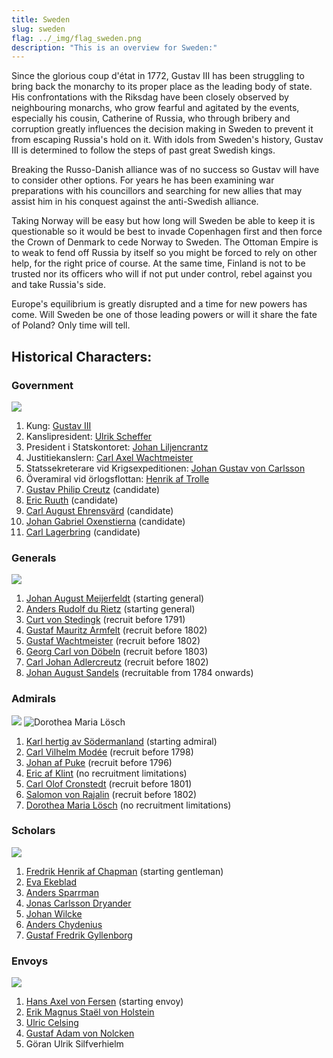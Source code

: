 ```yaml
---
title: Sweden
slug: sweden
flag: ../_img/flag_sweden.png
description: "This is an overview for Sweden:"
---
```

Since the glorious coup d'état in 1772, Gustav III has been struggling to bring back the monarchy to its proper place as the leading body of state. His confrontations with the Riksdag have been closely observed by neighbouring monarchs, who grow fearful and agitated by the events, especially his cousin, Catherine of Russia, who through bribery and corruption greatly influences the decision making in Sweden to prevent it from escaping Russia's hold on it. With idols from Sweden's history, Gustav III is determined to follow the steps of past great Swedish kings.

Breaking the Russo-Danish alliance was of no success so Gustav will have to consider other options. For years he has been examining war preparations with his councillors and searching for new allies that may assist him in his conquest against the anti-Swedish alliance.

Taking Norway will be easy but how long will Sweden be able to keep it is questionable so it would be best to invade Copenhagen first and then force the Crown of Denmark to cede Norway to Sweden. The Ottoman Empire is to weak to fend off Russia by itself so you might be forced to rely on other help, for the right price of course. At the same time, Finland is not to be trusted nor its officers who will if not put under control, rebel against you and take Russia's side.

Europe's equilibrium is greatly disrupted and a time for new powers has come. Will Sweden be one of those leading powers or will it share the fate of Poland? Only time will tell.

## Historical Characters:

### Government

![](https://steamuserimages-a.akamaihd.net/ugc/957482315964664065/B73CA252FF6274653ACE8F02CFC7EAB769C4A6C1/)

1. Kung: [Gustav III](https://en.wikipedia.org/wiki/Gustav_III_of_Sweden)
2. Kanslipresident: [Ulrik Scheffer](https://sv.wikipedia.org/wiki/Ulrik_Scheffer)
3. President i Statskontoret: [Johan Liljencrantz](https://sv.wikipedia.org/wiki/Johan_Liljencrantz)
4. Justitiekanslern: [Carl Axel Wachtmeister](https://sv.wikipedia.org/wiki/Carl_Axel_Wachtmeister_(1754%E2%80%931810))
5. Statssekreterare vid Krigsexpeditionen: [Johan Gustav von Carlsson](https://sv.wikipedia.org/wiki/Johan_Gustaf_von_Carlson)
6. Överamiral vid örlogsflottan: [Henrik af Trolle](https://en.wikipedia.org/wiki/Henrik_af_Trolle)
7. [Gustav Philip Creutz](https://en.wikipedia.org/wiki/Gustaf_Philip_Creutz) (candidate)
8. [Eric Ruuth](https://en.wikipedia.org/wiki/Eric_Ruuth) (candidate)
9. [Carl August Ehrensvärd](https://en.wikipedia.org/wiki/Carl_August_Ehrensv%C3%A4rd) (candidate)
10. [Johan Gabriel Oxenstierna](https://en.wikipedia.org/wiki/Johan_Gabriel_Oxenstierna) (candidate)
11. [Carl Lagerbring](https://sv.wikipedia.org/wiki/Carl_Lagerbring) (candidate)

### Generals

![](https://steamuserimages-a.akamaihd.net/ugc/957482315964761259/49ED40FB4312C208B783DC0EFE139F74514EF41D/)

1. [Johan August Meijerfeldt](https://sv.wikipedia.org/wiki/Johan_August_Meijerfeldt_den_yngre) (starting general)
2. [Anders Rudolf du Rietz](https://en.wikipedia.org/wiki/Anders_Rudolf_du_Rietz) (starting general)
3. [Curt von Stedingk](https://en.wikipedia.org/wiki/Curt_von_Stedingk) (recruit before 1791)
4. [Gustaf Mauritz Armfelt](https://en.wikipedia.org/wiki/Gustaf_Mauritz_Armfelt) (recruit before 1802)
5. [Gustaf Wachtmeister](https://en.wikipedia.org/wiki/Gustav_Wachtmeister) (recruit before 1802)
6. [Georg Carl von Döbeln](https://en.wikipedia.org/wiki/Georg_Carl_von_D%C3%B6beln) (recruit before 1803)
7. [Carl Johan Adlercreutz](https://en.wikipedia.org/wiki/Carl_Johan_Adlercreutz) (recruit before 1802)
8. [Johan August Sandels](https://en.wikipedia.org/wiki/Johan_August_Sandels) (recruitable from 1784 onwards)

### Admirals

![](https://steamuserimages-a.akamaihd.net/ugc/957482315964867023/C56BD5E9FEF7450349D1A3423ECC3BD6D641D748/)
![Dorothea Maria Lösch](https://steamuserimages-a.akamaihd.net/ugc/1839171655875032655/3CEBE0F5F39F6AC756614C09903F30C91D3B517E/?imw=5000&imh=5000&ima=fit&impolicy=Letterbox&imcolor=%23000000&letterbox=false "Dorothea Maria Lösch")

1. [Karl hertig av Södermanland](https://en.wikipedia.org/wiki/Charles_XIII_of_Sweden) (starting admiral)
2. [Carl Vilhelm Modée](https://sv.wikipedia.org/wiki/Carl_Vilhelm_Mod%C3%A9e) (recruit before 1798) 
3. [Johan af Puke](https://sv.wikipedia.org/wiki/Johan_af_Puke) (recruit before 1796)
4. [Eric af Klint](https://sv.wikipedia.org/wiki/Eric_af_Klint_(1732%E2%80%931812)) (no recruitment limitations)
5. [Carl Olof Cronstedt](https://en.wikipedia.org/wiki/Carl_Olof_Cronstedt) (recruit before 1801)
6. [Salomon von Rajalin](https://en.wikipedia.org/wiki/Salomon_von_Rajalin) (recruit before 1802)
7. [Dorothea Maria Lösch](https://en.wikipedia.org/wiki/Dorothea_Maria_L%C3%B6sch) (no recruitment limitations)

### Scholars

![](https://steamuserimages-a.akamaihd.net/ugc/957481739283807803/8B438C85E886760A320CBFD4A04235E215A484FD/)

1. [Fredrik Henrik af Chapman](https://en.wikipedia.org/wiki/Fredrik_Henrik_af_Chapman) (starting gentleman) 
2. [Eva Ekeblad](https://en.wikipedia.org/wiki/Eva_Ekeblad)
3. [Anders Sparrman](https://en.wikipedia.org/wiki/Anders_Sparrman)
4. [Jonas Carlsson Dryander](https://en.wikipedia.org/wiki/Jonas_Carlsson_Dryander)
5. [Johan Wilcke](https://en.wikipedia.org/wiki/Johan_Wilcke)
6. [Anders Chydenius](https://en.wikipedia.org/wiki/Anders_Chydenius)
7. [Gustaf Fredrik Gyllenborg](https://en.wikipedia.org/wiki/Gustaf_Fredrik_Gyllenborg)

### Envoys

![](https://steamuserimages-a.akamaihd.net/ugc/957482315964562671/4D78FA91C8924717BFB914AE314BAE45962E9685/)

1. [Hans Axel von Fersen](https://en.wikipedia.org/wiki/Axel_von_Fersen_the_Younger) (starting envoy)
2. [Erik Magnus Staël von Holstein](https://en.wikipedia.org/wiki/Erik_Magnus_Sta%C3%ABl_von_Holstein)
3. [Ulric Celsing](https://sv.wikipedia.org/wiki/Ulric_Celsing)
4. [Gustaf Adam von Nolcken](https://sv.wikipedia.org/wiki/Gustaf_Adam_von_Nolcken)
5. Göran Ulrik Silfverhielm